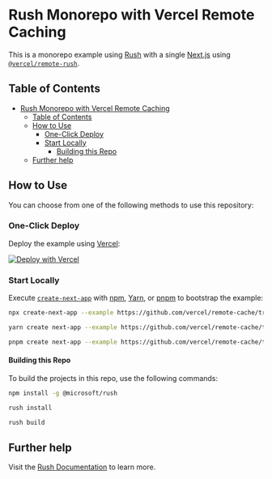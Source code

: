 # Rush Monorepo with Vercel Remote Caching

This is a monorepo example using [Rush](https://rushjs.io/) with a single [Next.js](https://nextjs.org/) using [`@vercel/remote-rush`](../../packages/remote-rush).

## Table of Contents
<!-- START doctoc generated TOC please keep comment here to allow auto update -->
<!-- DON'T EDIT THIS SECTION, INSTEAD RE-RUN doctoc TO UPDATE -->

- [Rush Monorepo with Vercel Remote Caching](#rush-monorepo-with-vercel-remote-caching)
  - [Table of Contents](#table-of-contents)
  - [How to Use](#how-to-use)
    - [One-Click Deploy](#one-click-deploy)
    - [Start Locally](#start-locally)
      - [Building this Repo](#building-this-repo)
  - [Further help](#further-help)

<!-- END doctoc generated TOC please keep comment here to allow auto update -->

## How to Use

You can choose from one of the following methods to use this repository:

### One-Click Deploy

Deploy the example using [Vercel](https://vercel.com?utm_source=github&utm_medium=readme&utm_campaign=vercel-examples):

[![Deploy with Vercel](https://vercel.com/button)](https://vercel.com/new/git/external?repository-url=https://github.com/vercel/remote-cache/tree/main/examples/rush&project-name=rush-monorepo-with-vercel-cache&root-directory=apps%2Fmy-app&build-command=node%20..%2F..%2Fcommon%2Fscripts%2Finstall-run-rush.js%20build&install-command=node%20..%2F..%2Fcommon%2Fscripts%2Finstall-run-rush.js%20install&repository-name=rush-monorepo)


### Start Locally

Execute [`create-next-app`](https://github.com/vercel/next.js/tree/canary/packages/create-next-app) with [npm](https://docs.npmjs.com/cli/init), [Yarn](https://yarnpkg.com/lang/en/docs/cli/create/), or [pnpm](https://pnpm.io) to bootstrap the example:

```bash
npx create-next-app --example https://github.com/vercel/remote-cache/tree/main/examples/rush rush-monorepo
```

```bash
yarn create next-app --example https://github.com/vercel/remote-cache/tree/main/examples/rush rush-monorepo
```

```bash
pnpm create next-app --example https://github.com/vercel/remote-cache/tree/main/examples/rush rush-monorepo
```

#### Building this Repo
To build the projects in this repo, use the following commands:

```bash
npm install -g @microsoft/rush
```

```bash
rush install
```

```bash
rush build
```

## Further help

Visit the [Rush Documentation](https://rushjs.io/) to learn more.
